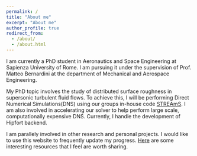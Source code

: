 ```yaml
---
permalink: /
title: "About me"
excerpt: "About me"
author_profile: true
redirect_from: 
  - /about/
  - /about.html
---
```

I am currently a PhD student in Aeronautics and Space Engineering at Sapienza University of Rome. I am pursuing it under the supervision of Prof. Matteo Bernardini at the department of Mechanical and Aerospace Engineering.

My PhD topic involves the study of distributed surface roughness in supersonic turbulent fluid flows. To achieve this, I will be performing Direct Numerical Simulations(DNS) using our groups in-house code [STREAmS](https://github.com/matteobernardini/STREAmS). I am also involved in accelerating our solver to help perform large scale, computationally expensive DNS. Currently, I handle the development of Hipfort backend.

I am parallely involved in other research and personal projects. I would like to use this website to frequently update my progress. [Here](others) are some interesting resources that I feel are worth sharing. 
